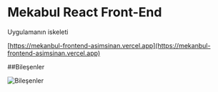 # Mekabul React Front-End
Uygulamanın iskeleti

[https://mekanbul-frontend-asimsinan.vercel.app](https://mekanbul-frontend-asimsinan.vercel.app)

##Bileşenler

![Bileşenler](<Frontend Tasarım.png>)